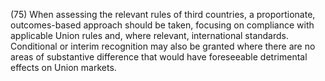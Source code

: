 (75) When assessing the relevant rules of third countries, a proportionate, outcomes-based approach should be taken, focusing on compliance with applicable Union rules and, where relevant, international standards. Conditional or interim recognition may also be granted where there are no areas of substantive difference that would have foreseeable detrimental effects on Union markets.